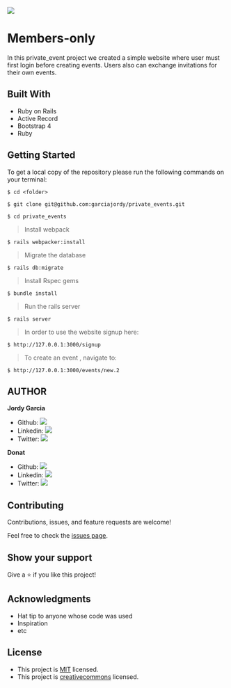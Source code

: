 ![](https://img.shields.io/badge/Microverse-blueviolet)

# Members-only

In this private_event project we created a simple website where user must first login before creating events. Users also can exchange invitations for their own events.

## Built With

- Ruby on Rails
- Active Record
- Bootstrap 4
- Ruby

## Getting Started

To get a local copy of the repository please run the following commands on your terminal:

```
$ cd <folder>
```

```
$ git clone git@github.com:garciajordy/private_events.git 
```

```
$ cd private_events
```
> Install webpack
```
$ rails webpacker:install 
```

> Migrate the database

```
$ rails db:migrate
```
> Install Rspec gems

```
$ bundle install
```

> Run the rails server

```
$ rails server
```

> In order to use the website signup here:

```
$ http://127.0.0.1:3000/signup
```

> To create an event , navigate to:

```
$ http://127.0.0.1:3000/events/new.2
```

## AUTHOR

**Jordy Garcia**

- Github: [![](https://img.shields.io/badge/GitHub-100000?style=for-the-badge&logo=github&logoColor=white)](https://github.com/garciajordy/)
- Linkedin: [![](https://img.shields.io/badge/LinkedIn-0077B5?style=for-the-badge&logo=linkedin&logoColor=white)](https://www.linkedin.com/in/jordygarcia/)
- Twitter: [![](https://img.shields.io/badge/Twitter-1DA1F2?style=for-the-badge&logo=twitter&logoColor=white)](https://twitter.com/JordyGarcia1994)

**Donat**

- Github: [![](https://img.shields.io/badge/GitHub-100000?style=for-the-badge&logo=github&logoColor=white)](https://github.com/uwadonat)
- Linkedin: [![](https://img.shields.io/badge/LinkedIn-0077B5?style=for-the-badge&logo=linkedin&logoColor=white)](https://www.linkedin.com/in/uwadonat)
- Twitter: [![](https://img.shields.io/badge/Twitter-1DA1F2?style=for-the-badge&logo=twitter&logoColor=white)](https://twitter.com/uwahoroDonat)

## Contributing

Contributions, issues, and feature requests are welcome!

Feel free to check the [issues page](https://github.com/garciajordy/private_events/issues).

## Show your support

Give a ⭐️ if you like this project!

## Acknowledgments

- Hat tip to anyone whose code was used
- Inspiration
- etc

## License

- This project is [MIT](https://opensource.org/licenses/MIT) licensed.
- This project is [creativecommons](https://creativecommons.org/licenses/by-nc/4.0/) licensed.
